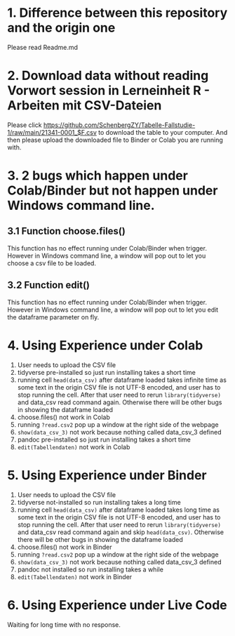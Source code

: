 # 1. Difference between this repository and the origin one
  Please read Readme.md

# 2. Download data without reading Vorwort session in **Lerneinheit R - Arbeiten mit CSV-Dateien**
  Please click https://github.com/SchenbergZY/Tabelle-Fallstudie-1/raw/main/21341-0001_$F.csv to download the table to your computer. And then please upload the downloaded file to Binder or Colab you are running with.

# 3. 2 bugs which happen under Colab/Binder but not happen under Windows command line.
## 3.1 Function choose.files()
  This function has no effect running under Colab/Binder when trigger. However in Windows command line, a window will pop out to let you choose a csv file to be loaded.

## 3.2 Function edit()
  This function has no effect running under Colab/Binder when trigger. However in Windows command line, a window will pop out to let you edit the dataframe parameter on fly.

# 4. Using Experience under Colab
  1. User needs to upload the CSV file
  2. tidyverse pre-installed so just run installing takes a short time
  3. running cell `head(data_csv)` after dataframe loaded takes infinite time as some text in the origin CSV file is not UTF-8 encoded, and user has to stop running the cell. After that user need to rerun `library(tidyverse)` and data_csv read command again. Otherwise there will be other bugs in showing the dataframe loaded
  4. choose.files() not work in Colab
  5. running `?read.csv2` pop up a window at the right side of the webpage
  6. `show(data_csv_3)` not work because nothing called data_csv_3 defined
  7. pandoc pre-installed so just run installing takes a short time
  8. `edit(Tabellendaten)` not work in Colab
# 5. Using Experience under Binder
  1. User needs to upload the CSV file
  2. tidyverse not-installed so run installing takes a long time
  3. running cell `head(data_csv)` after dataframe loaded takes long time as some text in the origin CSV file is not UTF-8 encoded, and user has to stop running the cell. After that user need to rerun `library(tidyverse)` and data_csv read command again and skip `head(data_csv)`. Otherwise there will be other bugs in showing the dataframe loaded
  4. choose.files() not work in Binder
  5. running `?read.csv2` pop up a window at the right side of the webpage
  6. `show(data_csv_3)` not work because nothing called data_csv_3 defined
  7. pandoc not installed so run installing takes a while
  8. `edit(Tabellendaten)` not work in Binder
# 6. Using Experience under Live Code
  Waiting for long time with no response.

